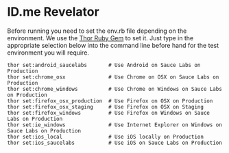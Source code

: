 # ID.me Revelator

Before running you need to set the env.rb file depending on the environment. We use the
[Thor Ruby Gem](http://whatisthor.com/) to set it. Just type in the appropriate selection
below into the command line before hand for the test environment you will require. 

```
thor set:android_saucelabs       # Use Android on Sauce Labs on Production
thor set:chrome_osx              # Use Chrome on OSX on Sauce Labs on Production
thor set:chrome_windows          # Use Chrome on Windows on Sauce Labs on Production
thor set:firefox_osx_production  # Use Firefox on OSX on Production
thor set:firefox_osx_staging     # Use Firefox on OSX on Staging
thor set:firefox_windows         # Use Firefox on Windows on Sauce Labs on Production
thor set:ie_windows              # Use Internet Explorer on Windows on Sauce Labs on Production
thor set:ios_local               # Use iOS locally on Production
thor set:ios_saucelabs           # Use iOS on Sauce Labs on Production
```
